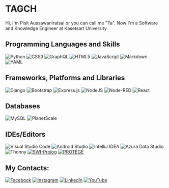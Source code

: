 # TAGCH
Hi, I'm Pisit Aussawaniratsai or you can call me "Ta". Now I'm a Software and Knowledge Engineer at Kasetsart University.


## Programming Languages and Skills
![Python](https://img.shields.io/badge/python-3670A0?style=flat&logo=python&logoColor=ffdd54) ![CSS3](https://img.shields.io/badge/css3-%231572B6.svg?style=flat&logo=css3&logoColor=white) ![GraphQL](https://img.shields.io/badge/-GraphQL-E10098?style=flat&logo=graphql&logoColor=white) ![HTML5](https://img.shields.io/badge/html5-%23E34F26.svg?style=flat&logo=html5&logoColor=white)  ![JavaScript](https://img.shields.io/badge/javascript-%23323330.svg?style=flat&logo=javascript&logoColor=%23F7DF1E)  ![Markdown](https://img.shields.io/badge/markdown-%23000000.svg?style=flat&logo=markdown&logoColor=white) ![YAML](https://img.shields.io/badge/yaml-%23ffffff.svg?style=flat&logo=yaml&logoColor=151515)

## Frameworks, Platforms and Libraries
![Django](https://img.shields.io/badge/django-%23092E20.svg?style=flat&logo=django&logoColor=white) ![Bootstrap](https://img.shields.io/badge/bootstrap-%238511FA.svg?style=flat&logo=bootstrap&logoColor=white) ![Express.js](https://img.shields.io/badge/express.js-%23404d59.svg?style=flat&logo=express&logoColor=%2361DAFB) ![NodeJS](https://img.shields.io/badge/node.js-6DA55F?style=flat&logo=node.js&logoColor=white) ![Node-RED](https://img.shields.io/badge/Node--RED-%238F0000.svg?style=flat&logo=node-red&logoColor=white) ![React](https://img.shields.io/badge/react-%2320232a.svg?style=flat&logo=react&logoColor=%2361DAFB)

## Databases
![MySQL](https://img.shields.io/badge/mysql-%2300f.svg?style=flat&logo=mysql&logoColor=white) ![PlanetScale](https://img.shields.io/badge/planetscale-%23000000.svg?style=flat&logo=planetscale&logoColor=white)

## IDEs/Editors
![Visual Studio Code](https://img.shields.io/badge/Visual%20Studio%20Code-0078d7.svg?style=flat&logo=visual-studio-code&logoColor=white) ![Android Studio](https://img.shields.io/badge/Android%20Studio-3DDC84.svg?style=flat&logo=android-studio&logoColor=white) ![IntelliJ IDEA](https://img.shields.io/badge/IntelliJIDEA-000000.svg?style=flat&logo=intellij-idea&logoColor=white) ![Azura Data Studio](https://img.shields.io/badge/Azura%20Data%20Studio-0078d7.svg?style=flat&logo=azura-data-studio&logoColor=white) ![Thonny](https://img.shields.io/badge/Thonny-%23ffffff.svg?style=flat&logo=thonny&logoColor=white) [![SWI-Prolog](https://img.shields.io/badge/SWI%20Prolog-%23FF2D20.svg?style=flat&logo=swi-prolog&logoColor=white)][SWI-Prolog] [![PROTÉGÉ](https://img.shields.io/badge/PROTÉGÉ-%238511FA.svg?style=flat&logo=protege&logoColor=white)][PROTÉGÉ]

[SWI-Prolog]: https://www.swi-prolog.org/
[PROTÉGÉ]: https://protege.stanford.edu/


## My Contacts:
[![Facebook](http://img.shields.io/badge/-Facebook-3B5998?style=flat&logo=facebook&logoColor=white)][facebook] [![Instagram](https://img.shields.io/badge/Instagram-%23E4405F.svg?style=flat&logo=Instagram&logoColor=white)][instagram] [![LinkedIn](https://img.shields.io/badge/linkedin-%230077B5.svg?style=flat&logo=linkedin&logoColor=white)][linkedin] [![YouTube](https://img.shields.io/badge/YouTube-%23FF0000.svg?style=flat&logo=YouTube&logoColor=white)][youtube]

[facebook]: https://www.facebook.com/superyi.rider/
[instagram]: https://www.instagram.com/ta_superyi/
[linkedin]: https://www.linkedin.com/in/pisit-aussawaniratsai-780189269/
[youtube]: https://www.youtube.com/@superyitag
